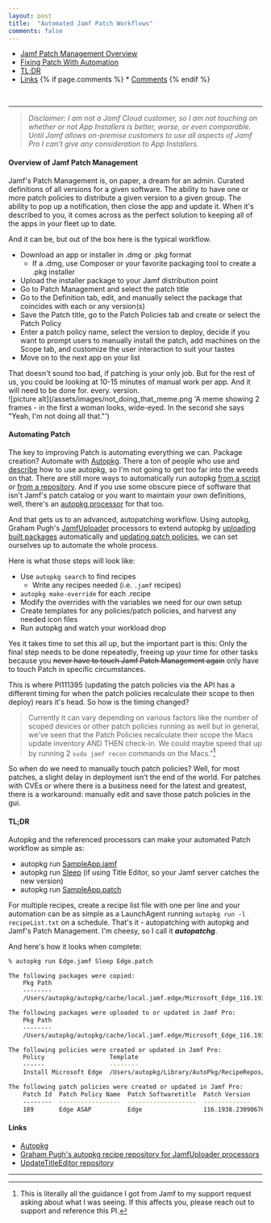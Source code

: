 ```yaml
---
layout: post
title:  "Automated Jamf Patch Workflows"
comments: false
---
```


* [Jamf Patch Management Overview](#overview-of-jamf-patch-management)
* [Fixing Patch With Automation](#automating-patch)
* [TL;DR](#tldr)
* [Links](#links)
{% if page.comments %} * [Comments](#Comments) {% endif %}
<br>
<hr>

> _Disclaimer: I am not a Jamf Cloud customer, so I am not touching on whether or not App Installers is better, worse, or even comparable.<br>Until Jamf allows on-premise customers to use all aspects of Jamf Pro I can't give any consideration to App Installers._


#### **Overview of Jamf Patch Management**

Jamf's Patch Management is, on paper, a dream for an admin. Curated definitions of all versions for a given software. The ability to have one or more patch policies to distribute a given version to a given group. The ability to pop up a notification, then close the app and update it. When it's described to you, it comes across as the perfect solution to keeping all of the apps in your fleet up to date.

And it can be, but out of the box here is the typical workflow.
- Download an app or installer in .dmg or .pkg format
  - If a .dmg, use Composer or your favorite packaging tool to create a .pkg installer
- Upload the installer package to your Jamf distribution point
- Go to Patch Management and select the patch title
- Go to the Definition tab, edit, and manually select the package that coincides with each or any version(s)
- Save the Patch title, go to the Patch Policies tab and create or select the Patch Policy
- Enter a patch policy name, select the version to deploy, decide if you want to prompt users to manually install the patch, add machines on the Scope tab, and customize the user interaction to suit your tastes
- Move on to the next app on your list

That doesn't sound too bad, if patching is your only job. But for the rest of us, you could be looking at 10-15 minutes of manual work per app. And it will need to be done for. every. version.<br>
![picture alt](/assets/images/not_doing_that_meme.png 'A meme showing 2 frames - in the first a woman looks, wide-eyed. In the second she says "Yeah, I'm not doing all that."')

#### **Automating Patch**

The key to improving Patch is automating everything we can. Package creation? Automate with [Autopkg](https://github.com/autopkg/autopkg). There a ton of people who use and [describe](https://amsys.co.uk/introduction-autopkg-2) how to use autopkg, so I'm not going to get too far into the weeds on that. There are still more ways to automatically run autopkg [from a script](https://derflounder.wordpress.com/category/autopkg-conductor/) or [from a repository](https://grahamrpugh.com/2020/07/10/gitlab-runner-and-autopkg.html). And if you use some obscure piece of software that isn't Jamf's patch catalog or you want to maintain your own definitions, well, there's an [autopkg processor](https://github.com/lazymacadmin/UpdateTitleEditor/blob/main/Processor/UpdateTitleEditor.py) for that too.

And that gets us to an advanced, autopatching workflow. Using autopkg, Graham Pugh's [JamfUploader](https://github.com/autopkg/grahampugh-recipes/tree/main/JamfUploaderProcessors) processors to extend autopkg by [uploading built packages](https://github.com/autopkg/grahampugh-recipes/blob/main/JamfUploaderProcessors/JamfPackageUploader.py) automatically and [updating patch policies](https://github.com/autopkg/grahampugh-recipes/blob/main/JamfUploaderProcessors/JamfPatchUploader.py), we can set ourselves up to automate the whole process.

Here is what those steps will look like:
- Use `autopkg search` to find recipes
  - Write any recipes needed (i.e. `.jamf` recipes)
- `autopkg make-override` for each .recipe
- Modify the overrides with the variables we need for our own setup
- Create templates for any policies/patch policies, and harvest any needed icon files
- Run autopkg and watch your workload drop

Yes it takes time to set this all up, but the important part is this: Only the final step needs to be done repeatedly, freeing up your time for other tasks because you ~~never have to touch Jamf Patch Management again~~ only have to touch Patch in specific circumstances.

This is where PI111395 (updating the patch policies via the API has a different timing for when the patch policies recalculate their scope to then deploy) rears it's head. So how is the timing changed? 
> Currently it can vary depending on various factors like the number of scoped devices or other patch policies running as well but in general, we've seen that the Patch Policies recalculate their scope the Macs update inventory AND THEN check-in. We could maybe speed that up by running  2 `sudo jamf recon` commands on the Macs."[^1]

So when do we need to manually touch patch policies? Well, for most patches, a slight delay in deployment isn’t the end of the world. For patches with CVEs or where there is a business need for the latest and greatest, there is a workaround: manually edit and save those patch policies in the gui.

#### **TL;DR**

Autopkg and the referenced processors can make your automated Patch workflow as simple as:
- autopkg run [SampleApp.jamf](https://github.com/lazymacadmin/UpdateTitleEditor/blob/main/AutopatchSampleRecipes/SampleApp.jamf.recipe.yaml)
- autopkg run [Sleep](https://github.com/onecheapgeek/UpdateTitleEditor/blob/main/AutopatchSampleRecipes/Sleep.recipe.yaml) (if using Title Editor, so your Jamf server catches the new version)
- autopkg run [SampleApp.patch](https://github.com/lazymacadmin/UpdateTitleEditor/blob/main/AutopatchSampleRecipes/SampleApp.patch.recipe.yaml)

For multiple recipes, create a recipe list file with one per line and your automation can be as simple as a LaunchAgent running `autopkg run -l recipeList.txt` on a schedule. That's it - autopatching with autopkg and Jamf's Patch Management. I'm cheesy, so I call it **_autopatchg_**.

And here's how it looks when complete:
```zsh
% autopkg run Edge.jamf Sleep Edge.patch 

The following packages were copied:
    Pkg Path                                                                                      
    --------                                                                                      
    /Users/autopkg/autopkg/cache/local.jamf.edge/Microsoft_Edge_116.1938.23090676.pkg  

The following packages were uploaded to or updated in Jamf Pro:
    Pkg Path                                                                           Pkg Name                              Version    
    --------                                                                           --------                              -------    
    /Users/autopkg/autopkg/cache/local.jamf.edge/Microsoft_Edge_116.1938.23090676.pkg  Microsoft_Edge_116.1938.23090676.pkg  116.1938.23090676            

The following policies were created or updated in Jamf Pro:
    Policy                  Template                                                                   Icon      
    ------                  --------                                                                   ----      
    Install Microsoft Edge  /Users/autopkg/Library/AutoPkg/RecipeRepos/recipes/JamfPolicyTemplate.xml  edge.png  

The following patch policies were created or updated in Jamf Pro:
    Patch Id  Patch Policy Name  Patch Softwaretitle  Patch Version      
    --------  -----------------  -------------------  -------------      
    189       Edge ASAP          Edge                 116.1938.23090676  
```
#### **Links**
- [Autopkg](https://github.com/autopkg/autopkg)
- [Graham Pugh's autopkg recipe repository for JamfUploader processors](https://github.com/autopkg/grahampugh-recipes/tree/main)
- [UpdateTitleEditor repository](https://github.com/lazymacadmin/UpdateTitleEditor)

----
[^1]: This is literally all the guidance I got from Jamf to my support request asking about what I was seeing. If this affects you, please reach out to support and reference this PI.
